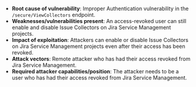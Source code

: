 - **Root cause of vulnerability**: Improper Authentication vulnerability in the `/secure/ViewCollectors` endpoint.
- **Weaknesses/vulnerabilities present**: An access-revoked user can still enable and disable Issue Collectors on Jira Service Management projects.
- **Impact of exploitation**: Attackers can enable or disable Issue Collectors on Jira Service Management projects even after their access has been revoked.
- **Attack vectors**: Remote attacker who has had their access revoked from Jira Service Management.
- **Required attacker capabilities/position**: The attacker needs to be a user who has had their access revoked from Jira Service Management.